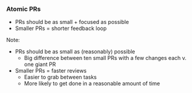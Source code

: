 ###  Atomic PRs

* <!-- .element: class="fragment" --> PRs should be as small + focused as possible
* <!-- .element: class="fragment" --> Smaller PRs = shorter feedback loop

Note:

* PRs should be as small as (reasonably) possible
    - Big difference between ten small PRs with a few changes each v. one giant PR
* Smaller PRs = faster reviews
    - Easier to grab between tasks
    - More likely to get done in a reasonable amount of time
